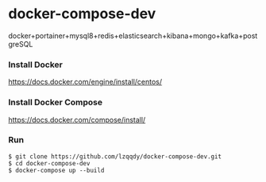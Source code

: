 # docker-compose-dev
docker+portainer+mysql8+redis+elasticsearch+kibana+mongo+kafka+postgreSQL

### Install Docker
https://docs.docker.com/engine/install/centos/

### Install Docker Compose
https://docs.docker.com/compose/install/

### Run

```
$ git clone https://github.com/lzqqdy/docker-compose-dev.git
$ cd docker-compose-dev
$ docker-compose up --build
```
